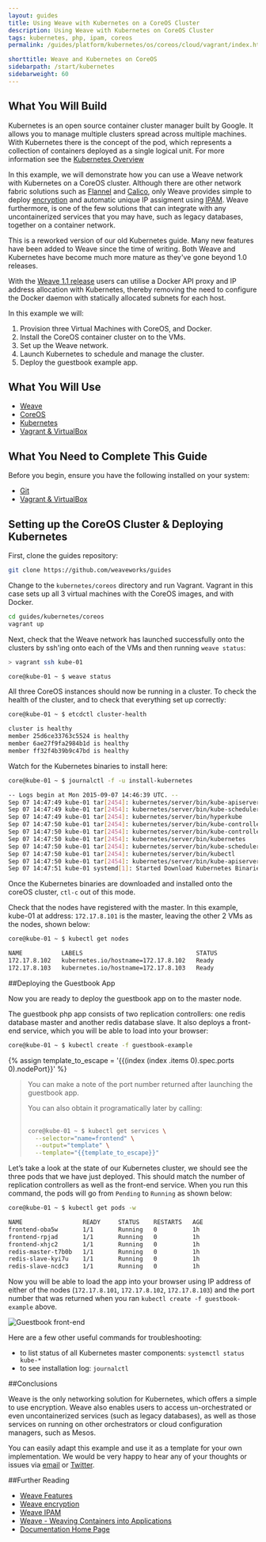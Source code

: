 ```yaml
---
layout: guides
title: Using Weave with Kubernetes on a CoreOS Cluster
description: Using Weave with Kubernetes on CoreOS Cluster
tags: kubernetes, php, ipam, coreos
permalink: /guides/platform/kubernetes/os/coreos/cloud/vagrant/index.html

shorttitle: Weave and Kubernetes on CoreOS
sidebarpath: /start/kubernetes
sidebarweight: 60
---
```


## What You Will Build

Kubernetes is an open source container cluster manager built by Google. It allows you to manage multiple clusters spread across multiple machines. With Kubernetes there is the concept of the pod, which represents a collection of containers deployed as a single logical unit. For more information see the [Kubernetes Overview](http://kubernetes.io/v1.0/docs/user-guide/overview.html)

In this example, we will demonstrate how you can use a Weave network with Kubernetes on a CoreOS cluster. Although there are other network fabric solutions such as [Flannel](https://coreos.com/flannel/docs/latest/flannel-config.html) and [Calico](http://www.projectcalico.org/), only Weave provides simple to deploy [encryption](http://docs.weave.works/weave/latest_release/features.html#security) and automatic unique IP assigment using [IPAM](http://docs.weave.works/weave/latest_release/features.html#addressing). Weave furthermore, is one of the few solutions that can integrate with any uncontainerized services that you may have, such as legacy databases, together on a container network.

This is a reworked version of our old Kubernetes guide. Many new features have been added to Weave since the time of writing. Both Weave and Kubernetes have become much more mature as they've gone beyond 1.0 releases.

With the [Weave 1.1 release](https://github.com/weaveworks/weave/releases/tag/v1.1.0) users can utilise a Docker API proxy and IP address allocation with Kubernetes, thereby removing the need to configure the Docker daemon with statically allocated subnets for each host.

In this example we will:

1. Provision three Virtual Machines with CoreOS, and Docker.
2. Install the CoreOS container cluster on to the VMs.
3. Set up the Weave network.
3. Launch Kubernetes to schedule and manage the cluster.
4. Deploy the guestbook example app.

## What You Will Use ##

* [Weave](http://weave.works)
* [CoreOS](https://coreos.com/)
* [Kubernetes](http://kubernetes.io/)
* [Vagrant & VirtualBox](/guides/about/vagrant.html)

## What You Need to Complete This Guide

Before you begin, ensure you have the following installed on your system:

* [Git](http://git-scm.com/downloads)
* [Vagrant & VirtualBox](/guides/about/vagrant.html)

## Setting up the CoreOS Cluster & Deploying Kubernetes

First, clone the guides repository:

~~~bash
git clone https://github.com/weaveworks/guides
~~~

Change to the `kubernetes/coreos` directory and run Vagrant. Vagrant in this case sets up all 3 virtual machines with the CoreOS images, and with Docker.

~~~bash
cd guides/kubernetes/coreos
vagrant up
~~~

Next, check that the Weave network has launched successfully onto the clusters by ssh'ing onto each of the VMs and then running `weave status`:

~~~bash
> vagrant ssh kube-01

core@kube-01 ~ $ weave status
~~~


All three CoreOS instances should now be running in a cluster. To check the health of the cluster, and to check that everything set up correctly:

~~~bash
core@kube-01 ~ $ etcdctl cluster-health

cluster is healthy
member 25d6ce33763c5524 is healthy
member 6ae27f9fa2984b1d is healthy
member ff32f4b39b9c47bd is healthy
~~~

Watch for the Kubernetes binaries to install here:

~~~bash
core@kube-01 ~ $ journalctl -f -u install-kubernetes

-- Logs begin at Mon 2015-09-07 14:46:39 UTC. --
Sep 07 14:47:49 kube-01 tar[2454]: kubernetes/server/bin/kube-apiserver.docker_tag
Sep 07 14:47:49 kube-01 tar[2454]: kubernetes/server/bin/kube-scheduler
Sep 07 14:47:49 kube-01 tar[2454]: kubernetes/server/bin/hyperkube
Sep 07 14:47:50 kube-01 tar[2454]: kubernetes/server/bin/kube-controller-manager.docker_tag
Sep 07 14:47:50 kube-01 tar[2454]: kubernetes/server/bin/kube-controller-manager
Sep 07 14:47:50 kube-01 tar[2454]: kubernetes/server/bin/kubernetes
Sep 07 14:47:50 kube-01 tar[2454]: kubernetes/server/bin/kube-scheduler.docker_tag
Sep 07 14:47:50 kube-01 tar[2454]: kubernetes/server/bin/kubectl
Sep 07 14:47:50 kube-01 tar[2454]: kubernetes/server/bin/kube-apiserver
Sep 07 14:47:51 kube-01 systemd[1]: Started Download Kubernetes Binaries.

~~~

Once the Kubernetes binaries are downloaded and installed onto the coreOS cluster, `ctl-c` out of this mode.

Check that the nodes have registered with the master.  In this example, kube-01 at address: `172.17.8.101` is the master, leaving the other 2 VMs as the nodes, shown below:

~~~bash
core@kube-01 ~ $ kubectl get nodes

NAME           LABELS                                STATUS
172.17.8.102   kubernetes.io/hostname=172.17.8.102   Ready
172.17.8.103   kubernetes.io/hostname=172.17.8.103   Ready

~~~

##Deploying the Guestbook App


Now you are ready to deploy the guestbook app on to the master node.

The guestbook php app consists of two replication controllers: one redis database master and another redis database slave. It also deploys a front-end service, which you will be able to load into your browser:

~~~bash
core@kube-01 ~ $ kubectl create -f guestbook-example
~~~

{% assign template_to_escape = '{{(index (index .items 0).spec.ports 0).nodePort}}' %}

> You can make a note of the port number returned after launching the guestbook app.
>
> You can also obtain it programatically later by calling:
> <br><br>
>
> ~~~bash
> core@kube-01 ~ $ kubectl get services \
>   --selector="name=frontend" \
>   --output="template" \
>   --template="{{template_to_escape}}"
> ~~~

Let’s take a look at the state of our Kubernetes cluster, we should see the three pods that we have just deployed. This should match the number of replication controllers as well as the front-end service. When you run this command, the pods will go from `Pending` to `Running` as shown below:

~~~bash
core@kube-01 ~ $ kubectl get pods -w

NAME                 READY     STATUS    RESTARTS   AGE
frontend-oba5w       1/1       Running   0          1h
frontend-rpjad       1/1       Running   0          1h
frontend-xhjc2       1/1       Running   0          1h
redis-master-t7b0b   1/1       Running   0          1h
redis-slave-kyi7u    1/1       Running   0          1h
redis-slave-ncdc3    1/1       Running   0          1h
~~~

Now you will be able to load the app into your browser using IP address of either of the nodes (`172.17.8.101`, `172.17.8.102`, `172.17.8.103`) and the port number that was returned when you ran `kubectl create -f guestbook-example` above.

![Guestbook front-end](/guides/images/kubernetes/coreos/guestbook.png)


Here are a few other useful commands for troubleshooting:

  - to list status of all Kubernetes master components: `systemctl status kube-*`
  - to see installation log: `journalctl`

##Conclusions

Weave is the only networking solution for Kubernetes, which offers a simple to use encryption. Weave also enables users to access un-orchestrated or even uncontainerized services (such as legacy databases), as well as those services on running on other orchestrators or cloud configuration managers, such as Mesos.

You can easily adapt this example and use it as a template for your own implementation. We would be very happy to hear any of your thoughts or issues via [email](mailto:help@weave.works) or [Twitter](https://twitter.com/weaveworks).

##Further Reading


* [Weave Features](http://docs.weave.works/weave/latest_release/features.html)
* [Weave encryption](http://docs.weave.works/weave/latest_release/features.html#security)
* [Weave IPAM](http://docs.weave.works/weave/latest_release/features.html#addressing)
* [Weave - Weaving Containers into Applications](https://github.com/weaveworks/weave)
* [Documentation Home Page](http://docs.weave.works/weave/latest_release/)
